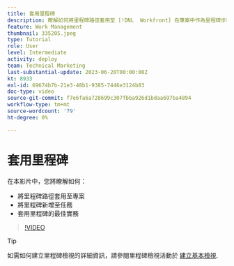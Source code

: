 ```yaml
---
title: 套用里程碑
description: 瞭解如何將里程碑路徑套用至 [!DNL  Workfront] 在專案中作為里程碑步驟來專案和關聯關鍵任務。
feature: Work Management
thumbnail: 335205.jpeg
type: Tutorial
role: User
level: Intermediate
activity: deploy
team: Technical Marketing
last-substantial-update: 2023-06-20T00:00:00Z
kt: 8933
exl-id: 69674b7b-21e3-48b1-9385-7446e3124b83
doc-type: video
source-git-commit: f7e6fa6a728699c307fbba926d1bdaa697ba4894
workflow-type: tm+mt
source-wordcount: '79'
ht-degree: 0%

---
```


# 套用里程碑

在本影片中，您將瞭解如何：

* 將里程碑路徑套用至專案
* 將里程碑新增至任務
* 套用里程碑的最佳實務

>[!VIDEO](https://video.tv.adobe.com/v/335205/?quality=12&learn=on)

>[!TIP]
>
>如需如何建立里程碑檢視的詳細資訊，請參閱里程碑檢視活動於 [建立基本檢視](https://experienceleague.adobe.com/docs/workfront-learn/tutorials-workfront/reporting/basic-reporting/create-a-basic-view.html?lang=en).

